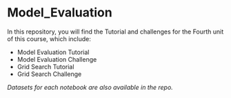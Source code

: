 # Model_Evaluation

In this repository, you will find the Tutorial and challenges for the Fourth unit of this course, which include:

- Model Evaluation Tutorial
- Model Evaluation Challenge
- Grid Search Tutorial
- Grid Search Challenge


*Datasets for each notebook are also available in the repo.*
